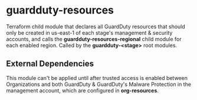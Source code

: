 # guardduty-resources

Terraform child module that declares all GuardDuty resources that should only be created in us-east-1 of each stage's management & security accounts, and calls the **guardduty-resources-regional** child module for each enabled region. Called by the **guardduty-\<stage\>** root modules.

## External Dependencies

This module can't be applied until after trusted access is enabled between Organizations and both GuardDuty & GuardDuty's Malware Protection in the management account, which are configured in **org-resources**.
